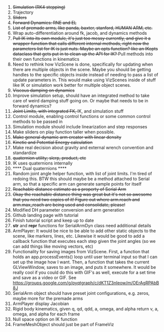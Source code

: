 1) <s> Simulation (RK4 stepping) </s>
2) Trajectory
3) <s> Sliders </s> 
4) <s> Forward Dynamics: RNE and EL </s>
5) <s> List of premade arms, like panda, baxter, stanford, HUMAN ARM, etc. </s>
6) Wrap auto-differentiation around fk, jacob, and dynamics methods
7) <s> Pull IK into its own module, it's just too messy currently, and give it a wrapper function that calls different internal methods, right now the parameters list for IK is just nuts. Maybe an opts function? like an IKopts dataclass that gets put in to clean up the API for IK? </s> 
   Pull methods into their own functions in kinematics
8) Need to rethink how VizScene is done, specifically for updating when there are multiple objects
in the scene. Maybe you should be getting handles to the specific objects inside instead of needing to pass a
list of update parameters in. This would make using VizScenes inside of stuff like IK or simulation work better for 
multiple object scenes.
9) <s> Viscous damping on dynamics </s>
10) Improve simulation setup, should have an integrated method to take care of weird
damping stuff going on. Or maybe that needs to be in forward dynamics?
11) <s> Joint Limits, with integrated FK, </s> IK,  and simulation stuff
12) Control module, enabling control functions or some common control methods to be passed in
13) Simulation module should include linearization and step responses
14) Make sliders on play function taller when possible.
15) <s> Make general dynamic arm creator with linear density </s>
16) <s> Kinetic and Potential Energy calculation </s>
17) Make real decision about gravity and external wrench convention and standardize
18) <s> quaternion utility; slerp, product, etc </s>
19) IK uses quaternions internally
20) **** Dual quaternions ****
21) Random joint angle helper function, with list of joint limits. I'm tired of redoing this. BTW this should maybe be a method attached to Serial arm, so that a specific arm can generate sample points for itself
22) <s> Reachable distance estimate as a property of Serial Arm </s>
23) <s> Okay the reachable distance thing was great but it's not so awesome that you need two copies of it! Figure out where arm.reach and arm.max_reach are being used and consolidate, please! </s>
24) Modified DH parameter conversion and arm generation
25) Github landing page with tutorial
26) Finish tutorial script and keep up to date
27) __str__ and __repr__ functions for SerialArmDyn class need additional details
28) ArmPlayer: It would be nice to be able to add other static objects to the scene, like markers, lines, etc. Likewise it would be good to add a callback function that executes each step given the joint angles (so we can add things like moving vectors, etc)
29) Functionality for saving images from VizScene. First, a function that holds an app.processEvents() loop until user terminal input so that I can set up the image how I want. Then, a function that takes the current GLViewWindow, saves to an image, and puts it somewhere. It would be really cool if you could do this with GIF's as well, execute for a set time and save as a video or GIF. See https://groups.google.com/g/pyqtgraph/c/dKT1Z3nIeow/m/OErAgRPAbB8J
30) SerialArm object should have preset joint configurations, e.g. zeros, maybe more for the premade arms
31) ArmPlayer display Jacobian
32) Rigid body kinematics, given q, qd, qdd, a, omega, and alpha return v, a, omega, and alpha for each frame
33) Null space option on IK function
34) FrameMeshObject should just be part of FrameViz
